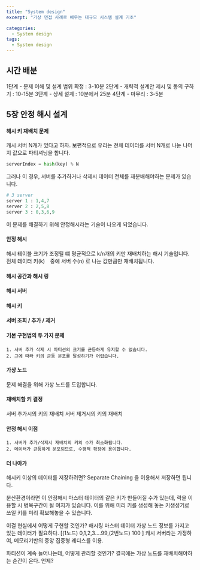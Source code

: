 ```yaml
---
title: "System design"
excerpt: "가상 면접 사례로 배우는 대규모 시스템 설계 기초"

categories:
  - System design
tags:
  - System design
---
```

## 시간 배분
1단계 - 문제 이해 및 설계 범위 확정 : 3-10분
2단계 - 개략적 설계안 제시 및 동의 구하기 : 10-15분
3단계 - 상세 설계 : 10분에서 25분
4단계 - 마무리 : 3-5분
## 5장 안정 해시 설계
#### 해시 키 재배치 문제
캐시 서버 N개가 있다고 하자.
보편적으로 우리는 전체 데이터를 서버 N개로 나눈 나머지 값으로 파티셔닝을 합니다.
```python
serverIndex = hash(key) % N
```
그러나 이 경우, 서버를 추가하거나 삭제시 데이터 전체를 재분배해야하는 문제가 있습니다.
```python
# 3 server
server 1 : 1,4,7
server 2 : 2,5,8
server 3 : 0,3,6,9
```
이 문제를 해결하기 위해 안정해시라는 기술이 나오게 되었습니다.

#### 안정 해시
해시 테이블 크기가 조정될 떄 평균적으로 k/n개의 키만 재배치하는 해시 기술입니다.
전체 데이터 키(k)　중에 서버 수(n) 로 나눈 값만큼만 재배치됩니다.
#### 해시 공간과 해시 링
#### 해시 서버
#### 해시 키
#### 서버 조회 / 추가 / 제거
#### 기본 구현법의 두 가지 문제
    1. 서버 추가 삭제 시 파티션의 크기를 균등하게 유지할 수 없습니다.
    2. 그에 따라 키의 균등 분포를 달성하기가 어렵습니다.
#### 가상 노드
문제 해결을 위해 가상 노드를 도입합니다.
#### 재배치할 키 결정
서버 추가시의 키의 재배치
서버 제거시의 키의 재배치
#### 안정 해시 이점
    1. 서버가 추가/삭제시 재배치의 키의 수가 최소화됩니다.
    2. 데이터가 균등하게 분포되므로, 수평적 확장에 용이합니다.
   

#### 더 나아가
해시키 이상의 데이터를 저장하려면?
    Separate Chaining 을 이용해서 저장하면 됩니다.



분산환경이라면 이 안정해시 마스터 데이터의 같은 키가 만들어질 수가 있는데,
락을 이용할 시 병목구간이 될 여지가 있습니다. 
이를 위해 미리 키를 생성해 놓는 키생성기로 쓰일 키를 미리 확보해놓을 수 있습니다.

이걸 현실에서 어떻게 구현할 것인가?
해시링 마스터 데이터
가상 노드 정보를 가지고 있는 데이터가 필요하다.
[(1노드) 0,1,2,3....99,(2번노드) 100 ]
    캐시 서버라는 가정하여, 메모리기반의 중앙 집중형 레디스를 이용.

파티션이 계속 늘어나는데, 어떻게 관리할 것인가?
    결국에는 가상 노드를 재배치해야하는 순간이 온다. 언제?